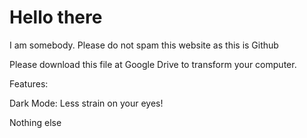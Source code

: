 # **Hello there**

I am somebody. Please do not spam this website as this is Github

Please download this file at Google Drive to transform your computer.

Features:

Dark Mode: Less strain on your eyes!

Nothing else

